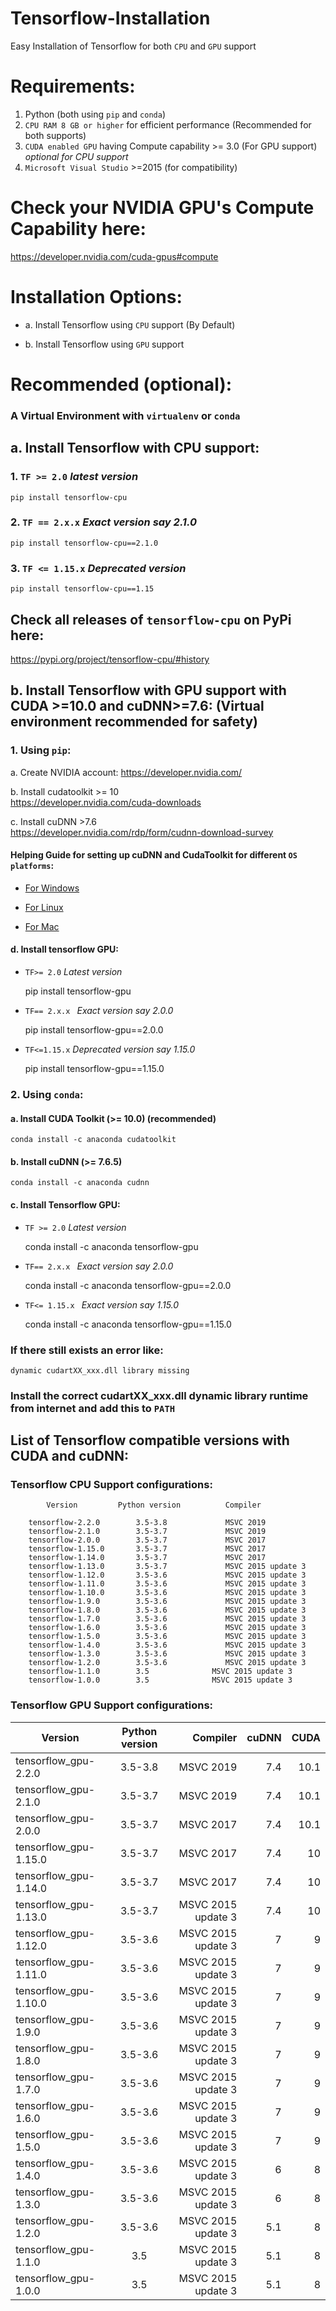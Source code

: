 # Tensorflow-Installation
Easy Installation of Tensorflow for both `CPU` and `GPU` support

# Requirements:

1. Python (both using `pip` and `conda`)
2. `CPU RAM 8 GB or higher` for efficient performance  (Recommended for both supports)
3. `CUDA enabled GPU` having Compute capability >= 3.0    (For GPU support)    *optional for CPU support*
4. `Microsoft Visual Studio` >=2015 (for compatibility)

# Check your NVIDIA GPU's Compute Capability here:
https://developer.nvidia.com/cuda-gpus#compute

# Installation Options:
- a. Install Tensorflow using `CPU` support  (By Default)

- b. Install Tensorflow using `GPU` support

# Recommended (optional):
### A Virtual Environment with `virtualenv` or `conda`

## a. Install Tensorflow with CPU support:
### 1. `TF >= 2.0` *latest version*
    
    pip install tensorflow-cpu

### 2. `TF == 2.x.x`   *Exact version say 2.1.0*
  
    pip install tensorflow-cpu==2.1.0
    
### 3. `TF <= 1.15.x`   *Deprecated version*

    pip install tensorflow-cpu==1.15

## Check all releases of `tensorflow-cpu` on PyPi here:
https://pypi.org/project/tensorflow-cpu/#history


## b. Install Tensorflow with GPU support with CUDA >=10.0 and cuDNN>=7.6:  (Virtual environment recommended for safety)

### 1. Using `pip`:

a. Create NVIDIA account:
https://developer.nvidia.com/
    
b. Install cudatoolkit >= 10    
https://developer.nvidia.com/cuda-downloads
        
c. Install cuDNN >7.6         
https://developer.nvidia.com/rdp/form/cudnn-download-survey

#### Helping Guide for setting up cuDNN and CudaToolkit for different `OS platforms`:

- [For Windows](https://docs.nvidia.com/deeplearning/sdk/cudnn-install/index.html#install-windows)

- [For Linux](https://docs.nvidia.com/deeplearning/sdk/cudnn-install/index.html#install-linux)

- [For Mac](https://docs.nvidia.com/deeplearning/sdk/cudnn-archived/cudnn_741/cudnn-install/index.html#install-mac)

#### d. Install tensorflow GPU:

- `TF>= 2.0`     *Latest version*

    pip install tensorflow-gpu
    
- `TF== 2.x.x `  *Exact version say 2.0.0*
    
    pip install tensorflow-gpu==2.0.0
   
- `TF<=1.15.x`   *Deprecated version say 1.15.0*
    
    pip install tensorflow-gpu==1.15.0
    

### 2. Using `conda`:
#### a. Install CUDA Toolkit (>= 10.0) (recommended)
    
    conda install -c anaconda cudatoolkit

#### b. Install cuDNN (>= 7.6.5)
    
    conda install -c anaconda cudnn

#### c. Install Tensorflow GPU:  

- `TF >= 2.0`    *Latest version*
    
    conda install -c anaconda tensorflow-gpu
   
   
- `TF== 2.x.x `  *Exact version say 2.0.0*
    
    conda install -c anaconda tensorflow-gpu==2.0.0
   
- `TF<= 1.15.x `   *Exact version say 1.15.0*
    
    conda install -c anaconda tensorflow-gpu==1.15.0


### If there still exists an error like:
    
    dynamic cudartXX_xxx.dll library missing
    
### Install the correct cudartXX_xxx.dll dynamic library runtime from internet and add this to `PATH`


## List of Tensorflow compatible versions with CUDA and cuDNN:

### Tensorflow CPU Support configurations:

            Version	        Python version	        Compiler   
        
        tensorflow-2.2.0	    3.5-3.8	            MSVC 2019	
        tensorflow-2.1.0	    3.5-3.7	            MSVC 2019	
        tensorflow-2.0.0	    3.5-3.7	            MSVC 2017	
        tensorflow-1.15.0	    3.5-3.7	            MSVC 2017	
        tensorflow-1.14.0	    3.5-3.7	            MSVC 2017 
        tensorflow-1.13.0	    3.5-3.7	            MSVC 2015 update 3	
        tensorflow-1.12.0	    3.5-3.6	            MSVC 2015 update 3	
        tensorflow-1.11.0	    3.5-3.6	            MSVC 2015 update 3	
        tensorflow-1.10.0	    3.5-3.6	            MSVC 2015 update 3	
        tensorflow-1.9.0	    3.5-3.6	            MSVC 2015 update 3	
        tensorflow-1.8.0	    3.5-3.6	            MSVC 2015 update 3	
        tensorflow-1.7.0	    3.5-3.6	            MSVC 2015 update 3	
        tensorflow-1.6.0	    3.5-3.6	            MSVC 2015 update 3	
        tensorflow-1.5.0	    3.5-3.6	            MSVC 2015 update 3	
        tensorflow-1.4.0	    3.5-3.6	            MSVC 2015 update 3	
        tensorflow-1.3.0	    3.5-3.6	            MSVC 2015 update 3	
        tensorflow-1.2.0	    3.5-3.6	            MSVC 2015 update 3	
        tensorflow-1.1.0	    3.5	             MSVC 2015 update 3	
        tensorflow-1.0.0	    3.5	             MSVC 2015 update 3	


### Tensorflow GPU Support configurations:


|   Version             | Python version   | Compiler           | cuDNN       |   CUDA    |
|-----------------------|:----------------:| ------------------:| -----------:| ---------:|
| tensorflow_gpu-2.2.0  |   3.5-3.8        | MSVC 2019          |   7.4       |  10.1     |
| tensorflow_gpu-2.1.0  |   3.5-3.7        | MSVC 2019          |   7.4       |  10.1     |
| tensorflow_gpu-2.0.0  |   3.5-3.7        | MSVC 2017          |   7.4       |  10.1     |
| tensorflow_gpu-1.15.0	|   3.5-3.7	       | MSVC 2017          |   7.4	      |  10       |
| tensorflow_gpu-1.14.0	|   3.5-3.7	       | MSVC 2017		    |   7.4	      |  10       |  
| tensorflow_gpu-1.13.0	|   3.5-3.7	       | MSVC 2015 update 3	|	7.4	      |  10       |      
| tensorflow_gpu-1.12.0	|   3.5-3.6	       | MSVC 2015 update 3	|	7	      |  9        |      
| tensorflow_gpu-1.11.0	|   3.5-3.6	       | MSVC 2015 update 3	|	7	      |  9        |      
| tensorflow_gpu-1.10.0	|   3.5-3.6	       | MSVC 2015 update 3	|	7	      |  9        |      
| tensorflow_gpu-1.9.0	|   3.5-3.6	       | MSVC 2015 update 3	|	7	      |  9        |      
| tensorflow_gpu-1.8.0	|   3.5-3.6	       | MSVC 2015 update 3	|	7	      |  9        |          
| tensorflow_gpu-1.7.0	|   3.5-3.6	       | MSVC 2015 update 3	|	7	      |  9        |          
| tensorflow_gpu-1.6.0	|   3.5-3.6	       | MSVC 2015 update 3	|	7	      |  9        |          
| tensorflow_gpu-1.5.0	|   3.5-3.6	       | MSVC 2015 update 3	|	7	      |  9        |          
| tensorflow_gpu-1.4.0	|   3.5-3.6	       | MSVC 2015 update 3	|	6	      |  8        |          
| tensorflow_gpu-1.3.0	|   3.5-3.6	       | MSVC 2015 update 3	|	6	      |  8        |          
| tensorflow_gpu-1.2.0	|   3.5-3.6	       | MSVC 2015 update 3	|	5.1	      |  8        |      
| tensorflow_gpu-1.1.0	|   3.5	           | MSVC 2015 update 3	|	5.1	      |  8        |          
| tensorflow_gpu-1.0.0	|   3.5	           | MSVC 2015 update 3	|	5.1	      |  8        |          
